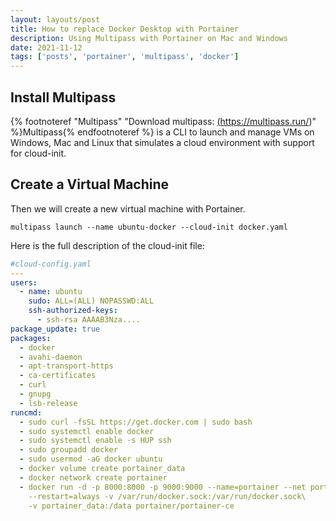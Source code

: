 ```yaml
---
layout: layouts/post
title: How to replace Docker Desktop with Portainer
description: Using Multipass with Portainer on Mac and Windows
date: 2021-11-12
tags: ['posts', 'portainer', 'multipass', 'docker']
---
```

## Install Multipass

{% footnoteref "Multipass" "Download multipass: <a href='https://multipass.run/'>(https://multipass.run/)</a>" %}Multipass{% endfootnoteref %} is a CLI to launch and manage VMs on Windows, Mac and Linux that simulates a cloud environment with support for cloud-init.
## Create a Virtual Machine

Then we will create a new virtual machine with Portainer.

```shell
multipass launch --name ubuntu-docker --cloud-init docker.yaml
```

Here is the full description of the cloud-init file:

```yaml
#cloud-config.yaml
---
users:
  - name: ubuntu
    sudo: ALL=(ALL) NOPASSWD:ALL
    ssh-authorized-keys:
      - ssh-rsa AAAAB3Nza....
package_update: true
packages:
  - docker
  - avahi-daemon
  - apt-transport-https
  - ca-certificates
  - curl
  - gnupg
  - lsb-release
runcmd:
  - sudo curl -fsSL https://get.docker.com | sudo bash
  - sudo systemctl enable docker
  - sudo systemctl enable -s HUP ssh
  - sudo groupadd docker
  - sudo usermod -aG docker ubuntu
  - docker volume create portainer_data
  - docker network create portainer
  - docker run -d -p 8000:8000 -p 9000:9000 --name=portainer --net portainer\
    --restart=always -v /var/run/docker.sock:/var/run/docker.sock\
    -v portainer_data:/data portainer/portainer-ce
```

